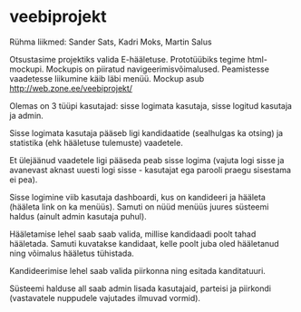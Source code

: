 # veebiprojekt
Rühma liikmed: Sander Sats, Kadri Moks, Martin Salus

Otsustasime projektiks valida E-hääletuse.
Prototüübiks tegime html-mockupi. Mockupis on piiratud navigeerimisvõimalused. Peamistesse vaadetesse liikumine käib läbi menüü.
Mockup asub http://web.zone.ee/veebiprojekt/

Olemas on 3 tüüpi kasutajad: sisse logimata kasutaja, sisse logitud kasutaja ja admin.

Sisse logimata kasutaja pääseb ligi kandidaatide (sealhulgas ka otsing) ja statistika (ehk hääletuse tulemuste) vaadetele.

Et ülejäänud vaadetele ligi pääseda peab sisse logima (vajuta logi sisse ja avanevast aknast uuesti logi sisse - kasutajat ega parooli praegu sisestama ei pea).

Sisse logimine viib kasutaja dashboardi, kus on kandideeri ja hääleta (hääleta link on ka menüüs). Samuti on nüüd menüüs juures süsteemi haldus (ainult admin kasutaja puhul).

Hääletamise lehel saab saab valida, millise kandidaadi poolt tahad hääletada. Samuti kuvatakse kandidaat, kelle poolt juba oled hääletanud ning võimalus hääletus tühistada.

Kandideerimise lehel saab valida piirkonna ning esitada kanditatuuri.

Süsteemi halduse all saab admin lisada kasutajaid, parteisi ja piirkondi (vastavatele nuppudele vajutades ilmuvad vormid).